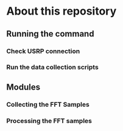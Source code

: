 # About this repository

## Running the command 

### Check USRP connection 

### Run the data collection scripts 

## Modules 

### Collecting the FFT Samples

### Processing the FFT samples 
